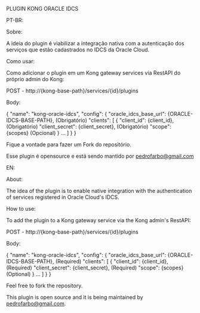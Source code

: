 PLUGIN KONG ORACLE IDCS

PT-BR: 

Sobre:

A ideia do plugin é viabilizar a integração nativa com a autenticação dos serviços que estão cadastrados no IDCS da Oracle Cloud.

Como usar: 

Como adicionar o plugin em um Kong gateway services via RestAPI do próprio admin do Kong: 

POST - http://{kong-base-path}/services/{id}/plugins

Body:

{
	"name": "kong-oracle-idcs",
	"config": {
		"oracle_idcs_base_url": {ORACLE-IDCS-BASE-PATH}, (Obrigatório)
		"clients": [
			{
				"client_id": {client_id}, (Obrigatório)
				"client_secret": {client_secret}, (Obrigatório)
				"scope": {scopes} (Opcional)
			}
	    ...
		]
	}
}

Fique a vontade para fazer um Fork do repositório.

Esse plugin é opensource e está sendo mantido por pedrofarbo@gmail.com

EN: 

About:

The idea of the plugin is to enable native integration with the authentication of services registered in Oracle Cloud's IDCS.

How to use:

To add the plugin to a Kong gateway service via the Kong admin's RestAPI:

POST - http://{kong-base-path}/services/{id}/plugins

Body:

{
	"name": "kong-oracle-idcs",
	"config": {
		"oracle_idcs_base_url": {ORACLE-IDCS-BASE-PATH}, (Required)
		"clients": [
			{
				"client_id": {client_id}, (Required)
				"client_secret": {client_secret}, (Required)
				"scope": {scopes} (Optional)
			}
		...
		]
	}
}

Feel free to fork the repository.

This plugin is open source and it is being maintained by pedrofarbo@gmail.com.